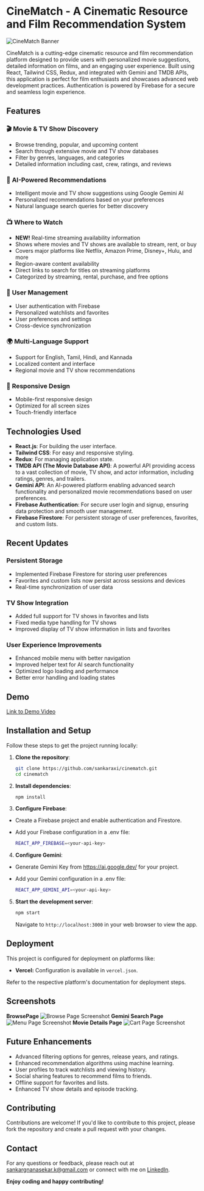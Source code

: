 # CineMatch - A Cinematic Resource and Film Recommendation System

![CineMatch Banner](https://i.ibb.co/1Q0r4b2/film-banner.jpg)

CineMatch is a cutting-edge cinematic resource and film recommendation platform designed to provide users with personalized movie suggestions, detailed information on films, and an engaging user experience. Built using React, Tailwind CSS, Redux, and integrated with Gemini and TMDB APIs, this application is perfect for film enthusiasts and showcases advanced web development practices. Authentication is powered by Firebase for a secure and seamless login experience.

## Features

### 🎬 **Movie & TV Show Discovery**
- Browse trending, popular, and upcoming content
- Search through extensive movie and TV show databases
- Filter by genres, languages, and categories
- Detailed information including cast, crew, ratings, and reviews

### 🧠 **AI-Powered Recommendations**
- Intelligent movie and TV show suggestions using Google Gemini AI
- Personalized recommendations based on your preferences
- Natural language search queries for better discovery

### 📺 **Where to Watch**
- **NEW!** Real-time streaming availability information
- Shows where movies and TV shows are available to stream, rent, or buy
- Covers major platforms like Netflix, Amazon Prime, Disney+, Hulu, and more
- Region-aware content availability
- Direct links to search for titles on streaming platforms
- Categorized by streaming, rental, purchase, and free options

### 👤 **User Management**
- User authentication with Firebase
- Personalized watchlists and favorites
- User preferences and settings
- Cross-device synchronization

### 🌍 **Multi-Language Support**
- Support for English, Tamil, Hindi, and Kannada
- Localized content and interface
- Regional movie and TV show recommendations

### 📱 **Responsive Design**
- Mobile-first responsive design
- Optimized for all screen sizes
- Touch-friendly interface

## Technologies Used

- **React.js**: For building the user interface.
- **Tailwind CSS**: For easy and responsive styling.
- **Redux**: For managing application state.
- **TMDB API (The Movie Database API)**: A powerful API providing access to a vast collection of movie, TV show, and actor information, including ratings, genres, and trailers.
- **Gemini API**: An AI-powered platform enabling advanced search functionality and personalized movie recommendations based on user preferences.
- **Firebase Authentication**: For secure user login and signup, ensuring data protection and smooth user management.
- **Firebase Firestore**: For persistent storage of user preferences, favorites, and custom lists.

## Recent Updates

### Persistent Storage
- Implemented Firebase Firestore for storing user preferences
- Favorites and custom lists now persist across sessions and devices
- Real-time synchronization of user data

### TV Show Integration
- Added full support for TV shows in favorites and lists
- Fixed media type handling for TV shows
- Improved display of TV show information in lists and favorites

### User Experience Improvements
- Enhanced mobile menu with better navigation
- Improved helper text for AI search functionality
- Optimized logo loading and performance
- Better error handling and loading states

## Demo

[Link to Demo Video](https://youtu.be/oVU_U6-PJVk)

## Installation and Setup

Follow these steps to get the project running locally:

1. **Clone the repository**:
   ```bash
   git clone https://github.com/sankaraxi/cinematch.git
   cd cinematch

2. **Install dependencies**:
   ```bash
   npm install
   ```

3. **Configure Firebase**:
- Create a Firebase project and enable authentication and Firestore.
- Add your Firebase configuration in a .env file:

     ```bash
     REACT_APP_FIREBASE=<your-api-key>
    ```
4. **Configure Gemini**:
- Generate Gemini Key from https://ai.google.dev/ for your project.
- Add your Gemini configuration in a .env file:

    ```  bash
    REACT_APP_GEMINI_API=<your-api-key>
    ```
5. **Start the development server**:

   ```bash
   npm start
   ```

    Navigate to `http://localhost:3000` in your web browser to view the app.

## Deployment

This project is configured for deployment on platforms like:

* **Vercel:** Configuration is available in `vercel.json`.

Refer to the respective platform's documentation for deployment steps.

## Screenshots
**BrowsePage**
![Browse Page Screenshot](https://i.ibb.co/fMbcrhv/Screenshot-101.png)
**Gemini Search Page**
![Menu Page Screenshot](https://i.ibb.co/rwH1V0V/Screenshot-102.png)
**Movie Details Page**
![Cart Page Screenshot](https://i.ibb.co/LxvcLBH/Screenshot-103.png)

## Future Enhancements
- Advanced filtering options for genres, release years, and ratings.
- Enhanced recommendation algorithms using machine learning.
- User profiles to track watchlists and viewing history.
- Social sharing features to recommend films to friends.
- Offline support for favorites and lists.
- Enhanced TV show details and episode tracking.

## Contributing

Contributions are welcome! If you'd like to contribute to this project, please fork the repository and create a pull request with your changes.

## Contact

For any questions or feedback, please reach out at [sankargnanasekar.k@gmail.com](mailto:sankargnanasekar.k@gmail.com) or connect with me on [LinkedIn](https://www.linkedin.com/in/sankargnanasekar/).

**Enjoy coding and happy contributing!**

